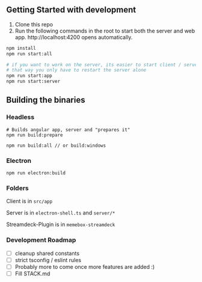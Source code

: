 
## Getting Started with development

1. Clone this repo
2. Run the following commands in the root to start both the server and web app.
   http://localhost:4200 opens automatically.

```sh
npm install
npm run start:all

# if you want to work on the server, its easier to start client / server separately
# that way you only have to restart the server alone
npm run start:app
npm run start:server
```

## Building the binaries

### Headless

```
# Builds angular app, server and "prepares it" 
npm run build:prepare

npm run build:all // or build:windows 
```

### Electron

```
npm run electron:build
```

### Folders
Client is in `src/app`

Server is in `electron-shell.ts` and `server/*`

Streamdeck-Plugin is in `memebox-streamdeck`

### Development Roadmap

- [ ] cleanup shared constants
- [ ] strict tsconfig / eslint rules
- [ ] Probably more to come once more features are added :)
- [ ] Fill STACK.md

